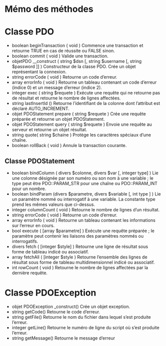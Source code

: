 # Mémo des méthodes
# Classe PDO

- boolean beginTransaction ( void )
Commence une transaction et retourne TRUE en cas de réussite ou FALSE sinon.
- boolean commit ( void )
Valide une transaction.
- objetPDO __construct ( string $dsn [, string $username [, string $password ]] )
Constructeur de la classe PDO. Crée un objet représentant la connexion.
- string errorCode ( void )
Retourne un code d’erreur.
- array errorInfo ( void )
Retourne un tableau contenant un code d’erreur (indice 0) et un message d’erreur (indice 2).
- integer exec ( string $requete )
Exécute une requête qui ne retourne pas de résultat et retourne le nombre de lignes affectées.
- string lastInsertId ()
Retourne l’identifiant de la colonne dont l’attribut est déclaré AUTO_INCREMENT.
- objet PDOStatement prepare ( string $requete )
Crée une requête préparée et retourne un objet PDOStatement.
- objet PDOStatement query ( string $requete )
Envoie une requête au serveur et retourne un objet résultat.
- string quote( string $chaine )
Protège les caractères spéciaux d’une chaîne.
- boolean rollBack ( void )
Annule la transaction courante.

## Classe PDOStatement
- boolean bindColumn ( divers $colonne, divers $var [, integer type] )
Lie une colonne désignée par son numéro ou son nom à une variable ; le type peut être PDO::PARAM_STR pour une
chaîne ou PDO::PARAM_INT pour un nombre.
- boolean bindParam (divers $parametre, divers $variable [, int type ] )
Lie un paramètre nommé ou interrogatif à une variable. La constante type prend les mêmes valeurs que ci-dessus.
- integer columnCount ( void )
Retourne le nombre de lignes d’un résultat.
- string errorCode ( void )
Retourne un code d’erreur.
- array errorInfo ( void )
Retourne un tableau contenant les informations sur l’erreur en cours.
- bool execute ( [array $parametre] )
Exécute une requête préparée ; le paramètre peut contenir les liaisons des paramètres nommés ou interrogatifs.
- divers fetch ( [integer $style] )
Retourne une ligne de résultat sous forme de tableau indicé ou associatif.
- array fetchAll ( [integer $style )
Retourne l’ensemble des lignes de résultat sous forme de tableau multidimensionnel indicé ou associatif.
- int rowCount ( void )
Retourne le nombre de lignes affectées par la dernière requête.

# Classe PDOException
- objet PDOException _construct()
Crée un objet exception.
- string getCode()
Retourne le code d’erreur.
- string getFile()
Retourne le nom du fichier dans lequel s’est produite l’erreur.
- integer getLine()
Retourne le numéro de ligne du script où s’est produite l’erreur.
- string getMessage()
Retourne le message d’erreur